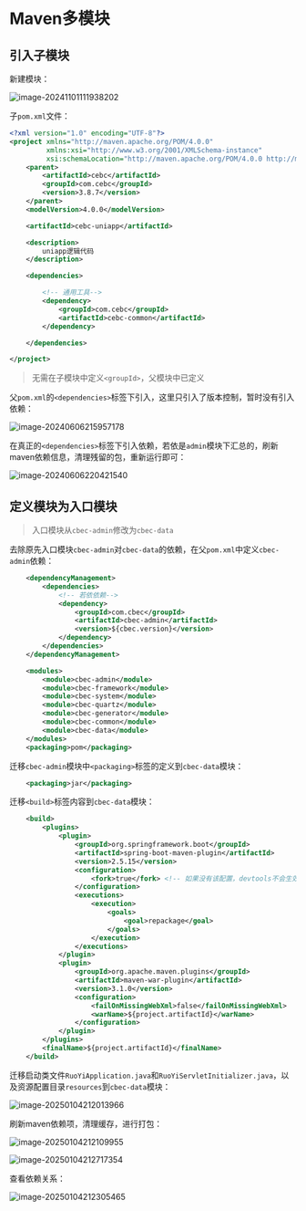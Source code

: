 # Maven多模块

## 引入子模块

新建模块：

![image-20241101111938202](img/Maven多模块/image-20241101111938202.png)

子`pom.xml`文件：

```xml
<?xml version="1.0" encoding="UTF-8"?>
<project xmlns="http://maven.apache.org/POM/4.0.0"
         xmlns:xsi="http://www.w3.org/2001/XMLSchema-instance"
         xsi:schemaLocation="http://maven.apache.org/POM/4.0.0 http://maven.apache.org/xsd/maven-4.0.0.xsd">
    <parent>
        <artifactId>cebc</artifactId>
        <groupId>com.cebc</groupId>
        <version>3.8.7</version>
    </parent>
    <modelVersion>4.0.0</modelVersion>

    <artifactId>cebc-uniapp</artifactId>

    <description>
        uniapp逻辑代码
    </description>

    <dependencies>

        <!-- 通用工具-->
        <dependency>
            <groupId>com.cebc</groupId>
            <artifactId>cebc-common</artifactId>
        </dependency>

    </dependencies>

</project>
```

> 无需在子模块中定义`<groupId>`，父模块中已定义

父`pom.xml`的`<dependencies>`标签下引入，这里只引入了版本控制，暂时没有引入依赖：

![image-20240606215957178](img/Maven多模块/image-20240606215957178.png)



在真正的`<dependencies>`标签下引入依赖，若依是`admin`模块下汇总的，刷新maven依赖信息，清理残留的包，重新运行即可：

![image-20240606220421540](img/Maven多模块/image-20240606220421540.png)

## 定义模块为入口模块

> 入口模块从`cbec-admin`修改为`cbec-data`

去除原先入口模块`cbec-admin`对`cbec-data`的依赖，在父`pom.xml`中定义`cbec-admin`依赖：

```xml
    <dependencyManagement>
        <dependencies>
            <!-- 若依依赖-->
            <dependency>
                <groupId>com.cbec</groupId>
                <artifactId>cbec-admin</artifactId>
                <version>${cbec.version}</version>
            </dependency>
        </dependencies>
    </dependencyManagement>

    <modules>
        <module>cbec-admin</module>
        <module>cbec-framework</module>
        <module>cbec-system</module>
        <module>cbec-quartz</module>
        <module>cbec-generator</module>
        <module>cbec-common</module>
        <module>cbec-data</module>
    </modules>
    <packaging>pom</packaging>
```

迁移`cbec-admin`模块中`<packaging>`标签的定义到`cbec-data`模块：

```xml
    <packaging>jar</packaging>
```

迁移`<build>`标签内容到`cbec-data`模块：

```xml
    <build>
        <plugins>
            <plugin>
                <groupId>org.springframework.boot</groupId>
                <artifactId>spring-boot-maven-plugin</artifactId>
                <version>2.5.15</version>
                <configuration>
                    <fork>true</fork> <!-- 如果没有该配置，devtools不会生效 -->
                </configuration>
                <executions>
                    <execution>
                        <goals>
                            <goal>repackage</goal>
                        </goals>
                    </execution>
                </executions>
            </plugin>
            <plugin>
                <groupId>org.apache.maven.plugins</groupId>
                <artifactId>maven-war-plugin</artifactId>
                <version>3.1.0</version>
                <configuration>
                    <failOnMissingWebXml>false</failOnMissingWebXml>
                    <warName>${project.artifactId}</warName>
                </configuration>
            </plugin>
        </plugins>
        <finalName>${project.artifactId}</finalName>
    </build>
```

迁移启动类文件`RuoYiApplication.java`和`RuoYiServletInitializer.java`，以及资源配置目录`resources`到`cbec-data`模块：

![image-20250104212013966](img/Maven多模块/image-20250104212013966.png)

刷新maven依赖项，清理缓存，进行打包：

![image-20250104212109955](img/Maven多模块/image-20250104212109955.png)

![image-20250104212717354](img/Maven多模块/image-20250104212717354.png)

查看依赖关系：

![image-20250104212305465](img/Maven多模块/image-20250104212305465.png)